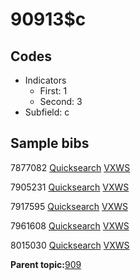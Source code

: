 # 90913$c

## Codes

-   Indicators
    -   First: 1
    -   Second: 3
-   Subfield: c

## Sample bibs

7877082 [Quicksearch](https://search.library.yale.edu/catalog/7877082) [VXWS](http://prodorbis.library.yale.edu:7014/vxws/GetHoldingsService?bibId=7877082)

7905231 [Quicksearch](https://search.library.yale.edu/catalog/7905231) [VXWS](http://prodorbis.library.yale.edu:7014/vxws/GetHoldingsService?bibId=7905231)

7917595 [Quicksearch](https://search.library.yale.edu/catalog/7917595) [VXWS](http://prodorbis.library.yale.edu:7014/vxws/GetHoldingsService?bibId=7917595)

7961608 [Quicksearch](https://search.library.yale.edu/catalog/7961608) [VXWS](http://prodorbis.library.yale.edu:7014/vxws/GetHoldingsService?bibId=7961608)

8015030 [Quicksearch](https://search.library.yale.edu/catalog/8015030) [VXWS](http://prodorbis.library.yale.edu:7014/vxws/GetHoldingsService?bibId=8015030)

**Parent topic:**[909](../../tags/909/909.md)

